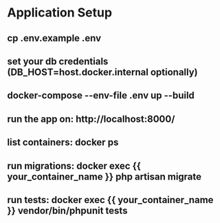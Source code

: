 # Application Setup

## cp .env.example .env

## set your db credentials (DB_HOST=host.docker.internal optionally)

## docker-compose --env-file .env up --build

## run the app on: http://localhost:8000/

## list containers: docker ps

## run migrations: docker exec {{ your_container_name }}  php artisan migrate

## run tests: docker exec {{ your_container_name }}  vendor/bin/phpunit tests


